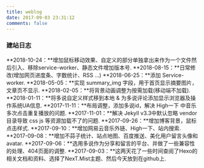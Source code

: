 ```yaml
---
title: weblog
date: 2017-09-03 23:31:12
comments: false
---
```

### 建站日志
**2018-10-24：**增加鼠标移动效果、自定义的部分单独拿出来作为一个文件然后引入、移除service-worker、静态文件增加版本号.
**2018-08-15：**日常修改(增加网页进度条、字数统计、RSS ...)
**2018-06-25：**添加 Service-worker.
**2018-05-05：**实现 summary_img 字段，用于首页显示摘要图片，文章页不显示.
**2018-02-05：**将背景动画调整为按需加载(移动端不加载).
**2018-01-11：**将多说自定义样式移到本地 & 为多说评论添加显示浏览器及操作系统UA信息.
**2017-11-11：**布局调整，添加多说id，解决 High一下 中音乐多次点击重复播放的问题.
**2017-11-01：**解决 Jekyll v3.3中默认忽略 vendor 目录导致 css js 等资源加载不了的问题.
**2017-09-26：**增加博客背景，鼠标点击样式.
**2017-09-10：**增加网易云音乐外链、High一下、站内搜索.
**2017-09-08：**增加不蒜子统计、站点地图、百度推送、美化用户留言头像和avatar.
**2017-09-06：**选用多说作为分享和留言的平台、并做了一些兼容性的处理、404页面的调整.
**2017-09-03：**这两天花了一些时间查阅了Hexo的相关文档和资料、选择了NexT.Mist主题、然后今天放到在github上.